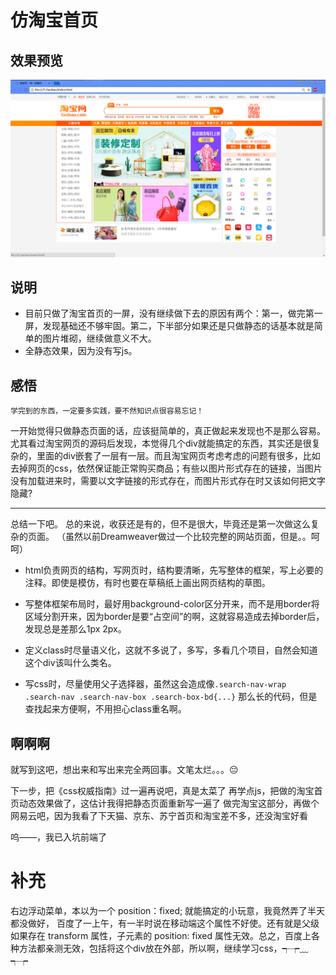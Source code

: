 # 仿淘宝首页

## 效果预览
![淘宝首页效果预览](https://github.com/id88/taobao/raw/master/images/taobao.PNG)

## 说明
- 目前只做了淘宝首页的一屏，没有继续做下去的原因有两个：第一，做完第一屏，发现基础还不够牢固。第二，下半部分如果还是只做静态的话基本就是简单的图片堆砌，继续做意义不大。
- 全静态效果，因为没有写js。

## 感悟
`学完到的东西，一定要多实践，要不然知识点很容易忘记！`

一开始觉得只做静态页面的话，应该挺简单的，真正做起来发现也不是那么容易。尤其看过淘宝网页的源码后发现，本觉得几个div就能搞定的东西，其实还是很复杂的，里面的div嵌套了一层有一层。而且淘宝网页考虑考虑的问题有很多，比如去掉网页的css，依然保证能正常购买商品；有些以图片形式存在的链接，当图片没有加载进来时，需要以文字链接的形式存在，而图片形式存在时又该如何把文字隐藏?

----------------------------------

总结一下吧。
总的来说，收获还是有的，但不是很大，毕竟还是第一次做这么复杂的页面。
（虽然以前Dreamweaver做过一个比较完整的网站页面，但是。。呵呵）

- html负责网页的结构，写网页时，结构要清晰，先写整体的框架，写上必要的注释。即使是模仿，有时也要在草稿纸上画出网页结构的草图。

- 写整体框架布局时，最好用background-color区分开来，而不是用border将区域分割开来，因为border是要“占空间”的啊，这就容易造成去掉border后，发现总是差那么1px 2px。

- 定义class时尽量语义化，这就不多说了，多写，多看几个项目，自然会知道这个div该叫什么类名。

- 写css时，尽量使用父子选择器，虽然这会造成像`.search-nav-wrap .search-nav .search-nav-box .search-box-bd{...}`
那么长的代码，但是查找起来方便啊，不用担心class重名啊。

## 啊啊啊

就写到这吧，想出来和写出来完全两回事。文笔太烂。。。😔

下一步，把《css权威指南》过一遍再说吧，真是太菜了
再学点js，把做的淘宝首页动态效果做了，这估计我得把静态页面重新写一遍了
做完淘宝这部分，再做个网易云吧，因为我看了下天猫、京东、苏宁首页和淘宝差不多，还没淘宝好看


呜——，我已入坑前端了

# 补充
右边浮动菜单，本以为一个 position：fixed; 就能搞定的小玩意，我竟然弄了半天都没做好，
百度了一上午，有一半时说在移动端这个属性不好使。还有就是父级如果存在 transform 属性，子元素的 position: fixed 属性无效。总之，百度上各种方法都亲测无效，包括将这个div放在外部，所以啊，继续学习css，┭┮﹏┭┮




